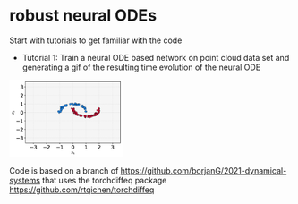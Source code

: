 # robust neural ODEs

Start with tutorials to get familiar with the code

* Tutorial 1: Train a neural ODE based network on point cloud data set and generating a gif of the resulting time evolution of the neural ODE
<img src="./trajectory.gif" width="40%" height="40%" >

Code is based on a branch of https://github.com/borjanG/2021-dynamical-systems
that uses the torchdiffeq package https://github.com/rtqichen/torchdiffeq